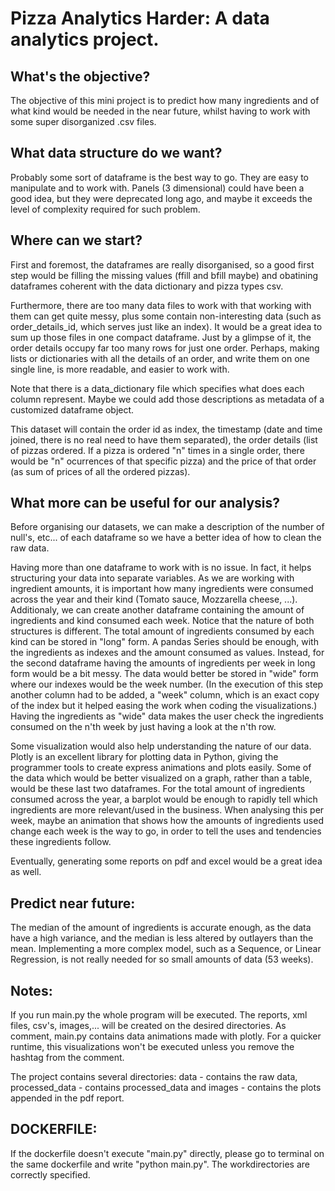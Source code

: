 # Pizza Analytics Harder: A data analytics project.

## What's the objective?
The objective of this mini project is to predict how many ingredients and of what kind would be needed in the
near future, whilst having to work with some super disorganized .csv files.

## What data structure do we want?
Probably some sort of dataframe is the best way to go. They are easy to manipulate and to work with. Panels
(3 dimensional) could have been a good idea, but they were deprecated long ago, and maybe it exceeds the level
of complexity required for such problem.

## Where can we start?
First and foremost, the dataframes are really disorganised, so a good first step would be filling the missing
values (ffill and bfill maybe) and obatining dataframes coherent with the data dictionary and pizza types csv.

Furthermore, there are too many data files to work with that working with them can get quite messy, plus
some contain non-interesting data (such as order_details_id, which serves just like an index). It would be a
great idea to sum up those files in one compact dataframe. Just by a glimpse of it, the order details occupy
far too many rows for just one order. Perhaps, making lists or dictionaries with all the details of an order,
and write them on one single line, is more readable, and easier to work with.

Note that there is a data_dictionary file which specifies what does each column represent. Maybe we could add
those descriptions as metadata of a customized dataframe object.

This dataset will contain the order id as index, the timestamp (date and time joined, there is no real need to
have them separated), the order details (list of pizzas ordered. If a pizza is ordered "n" times in a single
order, there would be "n" ocurrences of that specific pizza) and the price of that order (as sum of prices of
all the ordered pizzas).

## What more can be useful for our analysis?
Before organising our datasets, we can make a description of the number of null's, etc... of each dataframe so
we have a better idea of how to clean the raw data.

Having more than one dataframe to work with is no issue. In fact, it helps structuring your data into separate
variables. As we are working with ingredient amounts, it is important how many ingredients were consumed across
the year and their kind (Tomato sauce, Mozzarella cheese, ...). Additionaly, we can create another dataframe
containing the amount of ingredients and kind consumed each week. Notice that the nature of both structures is
different. The total amount of ingredients consumed by each kind can be stored in "long" form. A pandas Series
should be enough, with the ingredients as indexes and the amount consumed as values. Instead, for the second
dataframe having the amounts of ingredients per week in long form would be a bit messy. The data would better
be stored in "wide" form where our indexes would be the week number. (In the execution of this step another
column had to be added, a "week" column, which is an exact copy of the index but it helped easing the work
when coding the visualizations.) Having the ingredients as "wide" data makes the user check the ingredients
consumed on the n'th week by just having a look at the n'th row.

Some visualization would also help understanding the nature of our data. Plotly is an excellent library for
plotting data in Python, giving the programmer tools to create express animations and plots easily. Some of
the data which would be better visualized on a graph, rather than a table, would be these last two dataframes.
For the total amount of ingredients consumed across the year, a barplot would be enough to rapidly tell which
ingredients are more relevant/used in the business. When analysing this per week, maybe an animation that shows
how the amounts of ingredients used change each week is the way to go, in order to tell the uses and tendencies
these ingredients follow.

Eventually, generating some reports on pdf and excel would be a great idea as well.

## Predict near future:
The median of the amount of ingredients is accurate enough, as the data have a high variance, and the median is
less altered by outlayers than the mean. Implementing a more complex model, such as a Sequence, or Linear Regression,
is not really needed for so small amounts of data (53 weeks).

## Notes:
If you run main.py the whole program will be executed. The reports, xml files, csv's, images,... will be created on
the desired directories. As comment, main.py contains data animations made with plotly. For a quicker runtime, this
visualizations won't be executed unless you remove the hashtag from the comment.

The project contains several directories: data - contains the raw data, processed_data - contains processed_data and
images - contains the plots appended in the pdf report.

## DOCKERFILE:
If the dockerfile doesn't execute "main.py" directly, please go to terminal on the same dockerfile and write "python main.py". The workdirectories are correctly specified.
